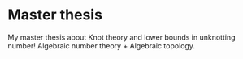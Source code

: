 # Master thesis

My master thesis about Knot theory and lower bounds in unknotting number!
Algebraic number theory + Algebraic topology.
